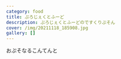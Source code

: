 ```yaml
---
category: food
title: ぷろじぇくとふーど
description: ぷろじぇくとふーどのですくりぷそん
cover: /img/20211118_185908.jpg
gallery: []
---
```

おぷそなるこんてんと